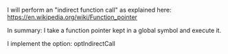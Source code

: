 I will perform an "indirect function call" as explained here: https://en.wikipedia.org/wiki/Function_pointer

In summary: I take a function pointer kept in a global symbol and execute it. 

I implement the option:  optIndirectCall 
